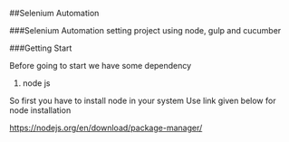 ##Selenium Automation

###Selenium Automation setting project using node, gulp and cucumber

###Getting Start

Before going to start we have some dependency

1. node js

So first you have to install node in your system
Use link given below for node installation

https://nodejs.org/en/download/package-manager/ 